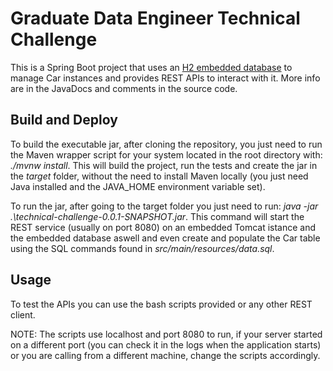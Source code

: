 # Graduate Data Engineer Technical Challenge

This is a Spring Boot project that uses an [H2 embedded database](http://www.h2database.com/html/main.html) to manage Car instances and provides REST APIs to interact with it. More info are in the JavaDocs and comments in the source code.

## Build and Deploy

To build the executable jar, after cloning the repository, you just need to run the Maven wrapper script for your system located in the root directory with: *./mvnw install*. This will build the project, run the tests and create the jar in the *target* folder, without the need to install Maven locally (you just need Java installed and the JAVA_HOME environment variable set).

To run the jar, after going to the target folder you just need to run: *java -jar .\technical-challenge-0.0.1-SNAPSHOT.jar*.
This command will start the REST service (usually on port 8080) on an embedded Tomcat istance and the embedded database aswell and even create and populate the Car table using the SQL commands found in *src/main/resources/data.sql*.


## Usage

To test the APIs you can use the bash scripts provided or any other REST client. 

NOTE: The scripts use localhost and port 8080 to run, if your server started on a different port (you can check it in the logs when the application starts) or you are calling from a different machine, change the scripts accordingly.
